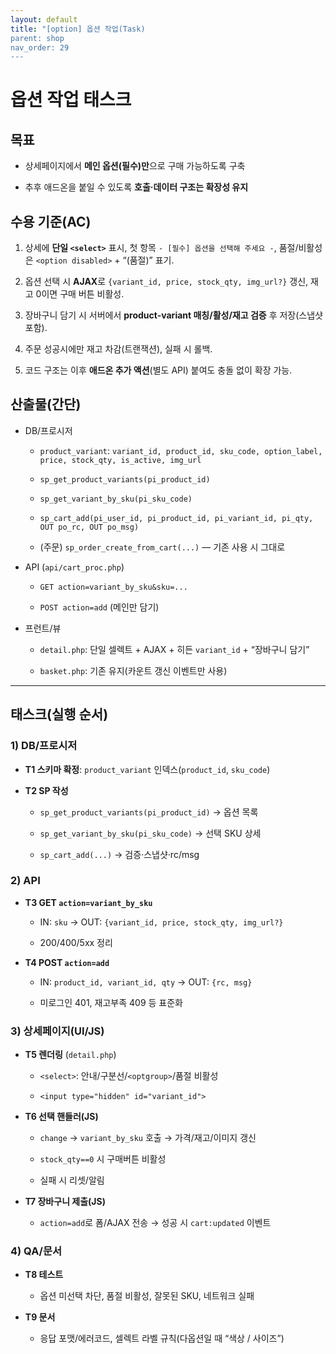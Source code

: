 ```yaml
---
layout: default
title: "[option] 옵션 작업(Task)
parent: shop
nav_order: 29
---
```


# 옵션 작업 태스크

## 목표

- 상세페이지에서 **메인 옵션(필수)만**으로 구매 가능하도록 구축
    
- 추후 애드온을 붙일 수 있도록 **호출·데이터 구조는 확장성 유지**
    

## 수용 기준(AC)

1. 상세에 **단일 `<select>`** 표시, 첫 항목 `- [필수] 옵션을 선택해 주세요 -`, 품절/비활성은 `<option disabled>` + “(품절)” 표기.
    
2. 옵션 선택 시 **AJAX**로 `{variant_id, price, stock_qty, img_url?}` 갱신, 재고 0이면 구매 버튼 비활성.
    
3. 장바구니 담기 시 서버에서 **product-variant 매칭/활성/재고 검증** 후 저장(스냅샷 포함).
    
4. 주문 성공시에만 재고 차감(트랜잭션), 실패 시 롤백.
    
5. 코드 구조는 이후 **애드온 추가 액션**(별도 API) 붙여도 충돌 없이 확장 가능.


## 산출물(간단)

- DB/프로시저
    
    - `product_variant`: `variant_id, product_id, sku_code, option_label, price, stock_qty, is_active, img_url`
        
    - `sp_get_product_variants(pi_product_id)`
        
    - `sp_get_variant_by_sku(pi_sku_code)`
        
    - `sp_cart_add(pi_user_id, pi_product_id, pi_variant_id, pi_qty, OUT po_rc, OUT po_msg)`
        
    - (주문) `sp_order_create_from_cart(...)` — 기존 사용 시 그대로
        
- API (`api/cart_proc.php`)
    
    - `GET action=variant_by_sku&sku=...`
        
    - `POST action=add` (메인만 담기)
        
- 프런트/뷰
    
    - `detail.php`: 단일 셀렉트 + AJAX + 히든 `variant_id` + “장바구니 담기”
        
    - `basket.php`: 기존 유지(카운트 갱신 이벤트만 사용)
        

---

## 태스크(실행 순서)

### 1) DB/프로시저

- **T1 스키마 확정**: `product_variant` 인덱스(`product_id`, `sku_code`)
    
- **T2 SP 작성**
    
    - `sp_get_product_variants(pi_product_id)` → 옵션 목록
        
    - `sp_get_variant_by_sku(pi_sku_code)` → 선택 SKU 상세
        
    - `sp_cart_add(...)` → 검증·스냅샷·rc/msg
        

### 2) API

- **T3 GET `action=variant_by_sku`**
    
    - IN: `sku` → OUT: `{variant_id, price, stock_qty, img_url?}`
        
    - 200/400/5xx 정리
        
- **T4 POST `action=add`**
    
    - IN: `product_id, variant_id, qty` → OUT: `{rc, msg}`
        
    - 미로그인 401, 재고부족 409 등 표준화
        

### 3) 상세페이지(UI/JS)

- **T5 렌더링** (`detail.php`)
    
    - `<select>`: 안내/구분선/`<optgroup>`/품절 비활성
        
    - `<input type="hidden" id="variant_id">`
        
- **T6 선택 핸들러(JS)**
    
    - `change` → `variant_by_sku` 호출 → 가격/재고/이미지 갱신
        
    - `stock_qty==0` 시 구매버튼 비활성
        
    - 실패 시 리셋/알림
        
- **T7 장바구니 제출(JS)**
    
    - `action=add`로 폼/AJAX 전송 → 성공 시 `cart:updated` 이벤트
        

### 4) QA/문서

- **T8 테스트**
    
    - 옵션 미선택 차단, 품절 비활성, 잘못된 SKU, 네트워크 실패
        
- **T9 문서**
    
    - 응답 포맷/에러코드, 셀렉트 라벨 규칙(다옵션일 때 “색상 / 사이즈”)

